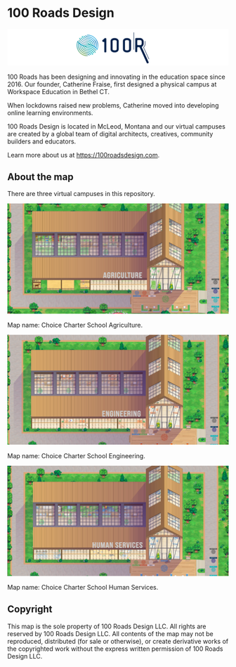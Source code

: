 # 100 Roads Design

![100 Roads Design logo](100roadsdesign-logo.svg)

100 Roads has been designing and innovating in the education space since 2016. Our founder, Catherine Fraise, first designed a physical campus at Workspace Education in Bethel CT.

When lockdowns raised new problems, Catherine moved into developing online learning environments.

100 Roads Design is located in McLeod, Montana and our virtual campuses are created by a global team of digital architects, creatives, community builders and educators.

Learn more about us at https://100roadsdesign.com. 

## About the map

There are three virtual campuses in this repository.

![map](cc-agriculture-readme.png)

Map name: Choice Charter School Agriculture.

![map](cc-engineering-readme.png)

Map name: Choice Charter School Engineering.

![map](cc-human-services-readme.png)

Map name: Choice Charter School Human Services.
## Copyright

This map is the sole property of 100 Roads Design LLC. All rights are reserved by 100 Roads Design LLC. All contents of the map may not be reproduced, distributed (for sale or otherwise), or create derivative works of the copyrighted work without the express written permission of 100 Roads Design LLC.